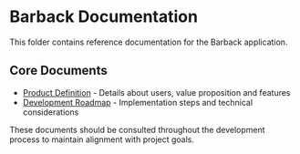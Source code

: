 # Barback Documentation

This folder contains reference documentation for the Barback application.

## Core Documents

- [Product Definition](./PRODUCT_DEFINITION.md) - Details about users, value proposition and features
- [Development Roadmap](./DEVELOPMENT_ROADMAP.md) - Implementation steps and technical considerations

These documents should be consulted throughout the development process to maintain alignment with project goals.
